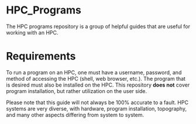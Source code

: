# HPC_Programs
The HPC programs repository is a group of helpful guides that are useful for working with an HPC. 

# Requirements
To run a program on an HPC, one must have a username, password, and method of accessing the HPC (shell, web browser, etc.). The program that is desired must also be installed on the HPC. This repository **does not** cover program installation, but rather utilization on the user side. 

Please note that this guide will not always be 100% accurate to a fault. HPC systems are very diverse, with hardware, program installation, topography, and many other aspects differing from system to system. 